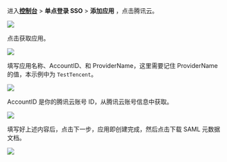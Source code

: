 <IntegrationDetailCard :title="`在 ${$localeConfig.brandName} 中创建应用`">

进入[**控制台**](https://console.genauth.ai) > **单点登录 SSO** > **添加应用** ，点击腾讯云。

![](~@imagesZhCn/integration/tencent-cloud/1-1.v2.png)

点击获取应用。

![](~@imagesZhCn/integration/tencent-cloud/1-2.v2.png)

填写应用名称、AccountID、和 ProviderName，这里需要记住 ProviderName 的值，本示例中为 `TestTencent`。

![](~@imagesZhCn/integration/tencent-cloud/1-3.v2.png)

AccountID 是你的腾讯云账号 ID，从腾讯云账号信息中获取。

![](~@imagesZhCn/integration/tencent-cloud/1-4.v2.png)

填写好上述内容后，点击下一步，应用即创建完成，然后点击下载 SAML 元数据文档。

![](~@imagesZhCn/integration/tencent-cloud/1-5.v2.png)

<!-- ![](~@imagesZhCn/integration/tencent-cloud/1-1.jpg)

进入**控制台** > **应用** > **应用列表**，找到你的应用，点击「配置」。

![](~@imagesZhCn/integration/tencent-cloud/1-2.png)

在应用详情页面，点击「配置 SAML2 身份提供商」选项卡，打开「启用 SAML2 Provider」开关，**默认 ACS 地址**填写 `https://cloud.tencent.com/login/saml`。

![](~@imagesZhCn/integration/tencent-cloud/1-3.png)

**设置**内容按如下方式填写：

```json
{
  "audience": "cloud.tencent.com",
  "recipient": "https://cloud.tencent.com/login/saml",
  "destination": "https://cloud.tencent.com/login/saml",
  "mappings": null,
  "digestAlgorithm": "http://www.w3.org/2001/04/xmlenc#sha512",
  "signatureAlgorithm": "http://www.w3.org/2001/04/xmldsig-more#rsa-sha512",
  "authnContextClassRef": "urn:oasis:names:tc:SAML:2.0:ac:classes:unspecified",
  "lifetimeInSeconds": 3600,
  "signResponse": false,
  "nameIdentifierFormat": "urn:oasis:names:tc:SAML:1.1:nameid-format:unspecified",
  "samlRequestSigningCert": ""
}
```

在自定义 Attribute 属性配置中加入以下属性，其中 `<AccountID>` 是你的腾讯云账号 ID，`<RoleName>` 是你在腾讯云创建的角色名称，`<ProviderName>` 是你在腾讯云创建的身份提供商名称。

```json
{
  "https://cloud.tencent.com/SAML/Attributes/Role": "qcs::cam::uin/<AccountID>:roleName/<RoleName>,qcs::cam::uin/<AccountID>:saml-provider/<ProviderName>",
  "https://cloud.tencent.com/SAML/Attributes/RoleSessionName": "Test"
}
```

![](~@imagesZhCn/integration/tencent-cloud/1-4.png)

点击「保存」。然后下载 SAML2 Identity Provider 的元数据文档：

https://core.genauth.ai/api/saml-idp/<应用 ID>/metadata -->

</IntegrationDetailCard>
